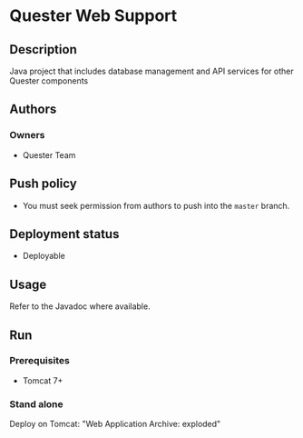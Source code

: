 # Quester Web Support

## Description

Java project that includes database management and API services for other Quester components

## Authors

### Owners

* Quester Team

## Push policy

* You must seek permission from authors to push into the `master` branch.

## Deployment status

* Deployable

## Usage

Refer to the Javadoc where available.


## Run


### Prerequisites

* Tomcat 7+

### Stand alone

Deploy on Tomcat: "Web Application Archive: exploded"

